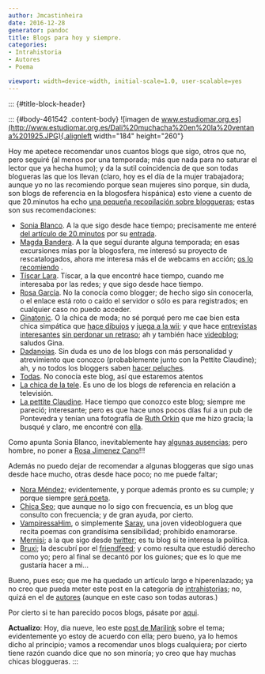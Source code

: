 ```yaml
---
author: Jmcastinheira
date: 2016-12-28
generator: pandoc
title: Blogs para hoy y siempre.
categories:
- Intrahistoria
- Autores
- Poema

viewport: width=device-width, initial-scale=1.0, user-scalable=yes
---
```


::: {#title-block-header}

::: {#body-461542 .content-body}
![imagen de
www.estudiomar.org.es](http://www.estudiomar.org.es/Dali%20muchacha%20en%20la%20ventana%201925.JPG){.alignleft
width="184" height="260"}

Hoy me apetece recomendar unos cuantos blogs que sigo, otros que no,
pero seguiré (al menos por una temporada; más que nada para no saturar
el lector que ya hecha humo); y da la sutil coincidencia de que son
todas blogueras las que los llevan (claro, hoy es el día de la mujer
trabajadora; aunque yo no las recomiendo porque sean mujeres sino
porque, sin duda, son blogs de referencia en la blogosfera hispánica)
esto viene a cuento de que 20.minutos ha echo [una pequeña recopilación
sobre
bloggueras](http://www.20minutos.es/noticia/455055/0/mujeres/blogueras/);
estas son sus recomendaciones:

-   [Sonia Blanco](http://www.filmica.com/sonia_blanco/). A la que sigo
    desde hace tiempo; precisamente me enteré [del artículo de
    20.minutos](http://www.20minutos.es/noticia/455055/0/mujeres/blogueras/)
    por su
    [entrada](http://www.filmica.com/sonia_blanco/archivos/009184.html).
-   [Magda Bandera](http://www.magdabandera.com/). A la que seguí
    durante alguna temporada; en esas excursiones mías por la
    blogosfera, me interesó su proyecto de rescatalogados, ahora me
    interesa más el de webcams en acción; [os lo
    recomiendo](http://www.magdabandera.com/es/proyectos/index.html) .
-   [Tíscar Lara](http://tiscar.com/). Tíscar, a la que encontré hace
    tiempo, cuando me interesaba por las redes; y que sigo desde hace
    tiempo.
-   [Rosa García](http://elventanalderosa.spaces.live.com/). No la
    conocía como blogger; de hecho sigo sin conocerla, o el enlace está
    roto o caído el servidor o sólo es para registrados; en cualquier
    caso no puedo acceder.
-   [Ginatonic](http://www.ginatost.com/videos-ginatonic). O la chica de
    moda; no sé porqué pero me cae bien esta chica simpática que [hace
    dibujos](http://www.ginatonic.net/hablo-de/arte-y-diseno/) y [juega
    a la wii](http://www.ginatonic.net/2009/02/12/wii-cheer/); y que
    hace [entrevistas
    interesantes](http://balzac.tv/episodios/2009/02/19/el-poder-de-la-palabra/)
    [sin perdonar un
    retraso](http://balzac.tv/episodios/2009/02/12/la-blogalaxia-de-pisani);
    ah y también hace
    [videoblog](http://www.ginatonic.net/hablo-de/videoblog/); saludos
    Gina.
-   [Dadanoias](http://dadanoias.net/). Sin duda es uno de los blogs con
    más personalidad y atrevimiento que conozco (probablemente junto con
    la Pettite Claudine); ah, y no todos los bloggers saben [hacer
    peluches](http://datoys.net/).
-   [Todas](http://www.entretodas.net/about-us-sobre-todas/). No conocía
    este blog, así que estaremos atentos
-   [La chica de la tele](http://www.chicadelatele.com/). Es uno de los
    blogs de referencia en relación a televisión.
-   [La pettite Claudine](http://www.lapetiteclaudine.com/). Hace tiempo
    que conozco este blog; siempre me pareció; interesante; pero es que
    hace unos pocos días fui a un pub de Pontevedra y tenían una
    fotografía de [Ruth Orkin](http://en.wikipedia.org/wiki/Ruth_Orkin)
    que me hizo gracia; la busqué y claro, me encontré con
    [ella](http://www.lapetiteclaudine.com/archives/011537.html).

Como apunta Sonia Blanco, inevitablemente hay [algunas
ausencias](http://www.filmica.com/sonia_blanco/archivos/009184.html);
pero hombre, no poner a [Rosa Jimenez Cano](http://www.rosajc.com/)!!!

Además no puedo dejar de recomendar a algunas bloggeras que sigo unas
desde hace mucho, otras desde hace poco; no me puede faltar;

-   [Nora Méndez](http://puertadenora.blogspot.com/); evidentemente, y
    porque además pronto es su cumple; y porque siempre [será
    poeta](http://entelequia.bligoo.com/content/view/108276/Nora_Mendez.html).
-   [Chica Seo](http://www.chicaseo.com/); que aunque no lo sigo con
    frecuencia, es un blog que consulto con frecuencia; y de gran ayuda,
    por cierto.
-   [VampiressaHim](http://www.youtube.com/user/vampiressaHIM), o
    simplemente [Saray](http://engelpie.blogspot.com/), una joven
    videobloguera que recita poemas con grandísima sensibilidad;
    prohibido enamorarse.
-   [Mernisi](http://desdelaizquierda.blogspot.com/); a la que sigo
    desde [twitter](http://twitter.com/aulo); es tu blog si te interesa
    la politica.
-   [Bruxi](http://labruja.tumblr.com/); la descubrí por el
    [friendfeed](http://friendfeed.com/aulo); y como resulta que estudió
    derecho como yo; pero al final se decantó por los guiones; que es lo
    que me gustaría hacer a mi...

Bueno, pues eso; que me ha quedado un artículo largo e hiperenlazado; ya
no creo que pueda meter este post en la categoría de
[intrahistorias](http://entelequia.bligoo.com/tag/intrahistoria); no,
quizá en el de [autores](http://entelequia.bligoo.com/tag/autores)
(aunque en este caso son todas autoras.)

Por cierto si te han parecido pocos blogs, pásate por
[aqui](http://www.bloggeras.com/).

**Actualizo**: Hoy, dia nueve, leo este [post de
Marilink](http://www.marilink.net/2009/03/08/ninguna-lista-de-chicas-geek/)
sobre el tema; evidentemente yo estoy de acuerdo con ella; pero bueno,
ya lo hemos dicho al principio; vamos a recomendar unos blogs
cualquiera; por cierto tiene razón cuando dice que no son minoría; yo
creo que hay muchas chicas bloggueras.
:::
